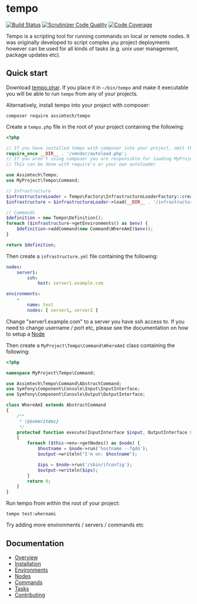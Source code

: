 # tempo

[![Build Status](https://travis-ci.org/assimtech/tempo.svg?branch=master)](https://travis-ci.org/assimtech/tempo)
[![Scrutinizer Code Quality](https://scrutinizer-ci.com/g/assimtech/tempo/badges/quality-score.png?b=master)](https://scrutinizer-ci.com/g/assimtech/tempo/?branch=master)
[![Code Coverage](https://scrutinizer-ci.com/g/assimtech/tempo/badges/coverage.png?b=master)](https://scrutinizer-ci.com/g/assimtech/tempo/?branch=master)


Tempo is a scripting tool for running commands on local or remote nodes. It was originally developed to script complex
`php` project deployments however can be used for all kinds of tasks (e.g. unix user management, package updates etc).


## Quick start

Download [tempo.phar](https://github.com/assimtech/tempo/releases/download/0.1.0/tempo.phar).
If you place it in `~/bin/tempo` and make it executable you will be able to run `tempo` from any of your projects.

Alternatively, install tempo into your project with composer:

```shell
composer require assimtech/tempo
```

Create a `tempo.php` file in the root of your project containing the following:

```php
<?php

// If you have installed tempo with composer into your project, omit the autoloader
require_once __DIR__ . '/vendor/autoload.php';
// If you aren't using composer you are responsible for loading MyProject\Tempo\Command\* etc
// This can be done with require's or your own autoloader

use Assimtech\Tempo;
use MyProject\Tempo\Command;

// Infrastructure
$infrastructureLoader = Tempo\Factory\InfrastructureLoaderFactory::create();
$infrastructure = $infrastructureLoader->load(__DIR__ . '/infrastructure.yml');

// Commands
$definition = new Tempo\Definition();
foreach ($infrastructure->getEnvironments() as $env) {
    $definition->addCommand(new Command\WhereAmI($env));
}

return $definition;
```

Then create a `infrastructure.yml` file containing the following:
```yaml
nodes:
    server1:
        ssh:
            host: server1.example.com

environments:
    -
        name: test
        nodes: [ server1, server2 ]
```

Change "server1.example.com" to a server you have ssh access to.
If you need to change username / port etc, please see the documentation on how to setup a [Node](docs/04-Nodes.md)


Then create a `MyProject\Tempo\Command\WhereAmI` class containing the following:
```php
<?php

namespace MyProject\Tempo\Command;

use Assimtech\Tempo\Command\AbstractCommand;
use Symfony\Component\Console\Input\InputInterface;
use Symfony\Component\Console\Output\OutputInterface;

class WhereAmI extends AbstractCommand
{
    /**
     * {@inheritdoc}
     */
    protected function execute(InputInterface $input, OutputInterface $output)
    {
        foreach ($this->env->getNodes() as $node) {
            $hostname = $node->run('hostname --fqdn');
            $output->writeln("I'm on: $hostname");

            $ips = $node->run('/sbin/ifconfig');
            $output->writeln($ips);
        }
        return 0;
    }
}
```

Run tempo from within the root of your project:

```shell
tempo test:whereami
```

Try adding more environments / servers / commands etc


## Documentation

* [Overview](docs/01-Overview.md)
* [Installation](docs/02-Installation.md)
* [Environments](docs/03-Environments.md)
* [Nodes](docs/04-Nodes.md)
* [Commands](docs/05-Commands.md)
* [Tasks](docs/06-Tasks.md)
* [Contributing](docs/07-Contributing.md)
